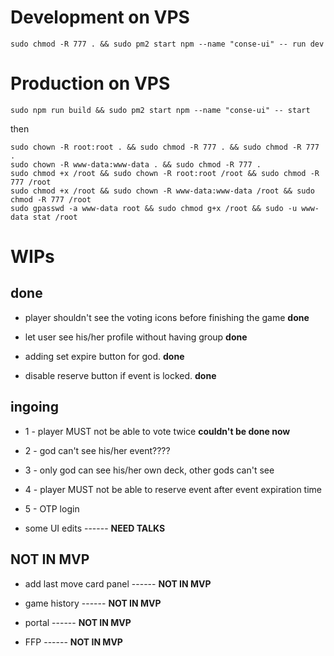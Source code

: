 

# Development on VPS

```console
sudo chmod -R 777 . && sudo pm2 start npm --name "conse-ui" -- run dev
```

# Production on VPS
```console
sudo npm run build && sudo pm2 start npm --name "conse-ui" -- start
```
then 

```console
sudo chown -R root:root . && sudo chmod -R 777 . && sudo chmod -R 777 .
sudo chown -R www-data:www-data . && sudo chmod -R 777 .
sudo chmod +x /root && sudo chown -R root:root /root && sudo chmod -R 777 /root
sudo chmod +x /root && sudo chown -R www-data:www-data /root && sudo chmod -R 777 /root
sudo gpasswd -a www-data root && sudo chmod g+x /root && sudo -u www-data stat /root
```


# WIPs

## done

* player shouldn't see the voting icons before finishing the game **done**

* let user see his/her profile without having group **done**

* adding set expire button for god. **done**

* disable reserve button if event is locked. **done**

## ingoing

* 1 - player MUST not be able to vote twice **couldn't be done now**

* 2 - god can't see his/her event????

* 3 - only god can see his/her own deck, other gods can't see 

* 4 - player MUST not be able to reserve event after event expiration time

* 5 - OTP login

* some UI edits ------ **NEED TALKS**

## NOT IN MVP

* add last move card panel ------ **NOT IN MVP**

* game history ------ **NOT IN MVP**

* portal ------ **NOT IN MVP**

* FFP ------ **NOT IN MVP**
